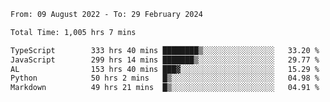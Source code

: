 
<!--START_SECTION:waka-->

```txt
From: 09 August 2022 - To: 29 February 2024

Total Time: 1,005 hrs 7 mins

TypeScript        333 hrs 40 mins ████████▒░░░░░░░░░░░░░░░░   33.20 %
JavaScript        299 hrs 14 mins ███████▒░░░░░░░░░░░░░░░░░   29.77 %
AL                153 hrs 40 mins ███▓░░░░░░░░░░░░░░░░░░░░░   15.29 %
Python            50 hrs 2 mins   █▒░░░░░░░░░░░░░░░░░░░░░░░   04.98 %
Markdown          49 hrs 21 mins  █▒░░░░░░░░░░░░░░░░░░░░░░░   04.91 %
```

<!--END_SECTION:waka-->











